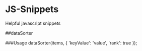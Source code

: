 # JS-Snippets
Helpful javascript snippets

##dataSorter

###Usage
dataSorter(items, { 'keyValue': 'value', 'rank': true });
